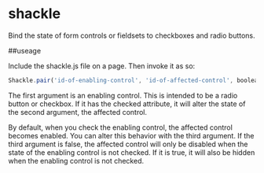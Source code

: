 # shackle
Bind the state of form controls or fieldsets to checkboxes and radio buttons.

##useage

Include the shackle.js file on a page. Then invoke it as so:

```javascript
Shackle.pair('id-of-enabling-control', 'id-of-affected-control', boolean);
```

The first argument is an enabling control. This is intended to be a radio
button or checkbox. If it has the checked attribute, it will alter the
state of the second argument, the affected control.

By default, when you check the enabling control, the affected control
becomes enabled. You can alter this behavior with the third argument.
If the third argument is false, the affected control will only be disabled
when the state of the enabling control is not checked. If it is true, it will 
also be hidden when the enabling control is not checked.

